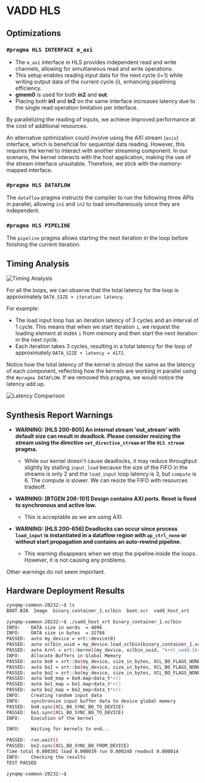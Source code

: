 # VADD HLS

## Optimizations

### `#pragma HLS INTERFACE m_axi`
- The `m_axi` interface in HLS provides independent read and write channels, allowing for simultaneous read and write operations.
- This setup enables reading input data for the next cycle (i+1) while writing output data of the current cycle (i), enhancing pipelining efficiency.
- **gmem0** is used for both **in2** and **out**.
- Placing both **in1** and **in2** on the same interface increases latency due to the single read operation limitation per interface.

By parallelizing the reading of inputs, we achieve improved performance at the cost of additional resources.

An alternative optimization could involve using the AXI stream (`axis`) interface, which is beneficial for sequential data reading. However, this requires the kernel to interact with another streaming component. In our scenario, the kernel interacts with the host application, making the use of the stream interface unsuitable. Therefore, we stick with the memory-mapped interface.

### `#pragma HLS DATAFLOW`
The `dataflow` pragma instructs the compiler to run the following three APIs in parallel, allowing `in1` and `in2` to load simultaneously since they are independent.

### `#pragma HLS PIPELINE`
The `pipeline` pragma allows starting the next iteration in the loop before finishing the current iteration.

## Timing Analysis

![Timing Analysis](https://github.com/user-attachments/assets/7e031e93-0985-465b-b9b7-8a281df56e82)

For all the loops, we can observe that the total latency for the loop is approximately `DATA_SIZE + iteration latency`.

For example:
- The load input loop has an iteration latency of 3 cycles and an interval of 1 cycle. This means that when we start iteration `i`, we request the loading element at index `i` from memory and then start the next iteration in the next cycle.
- Each iteration takes 3 cycles, resulting in a total latency for the loop of approximately `DATA_SIZE + latency = 4172`.

Notice how the total latency of the kernel is almost the same as the latency of each component, reflecting how the kernels are working in parallel using the `#pragma DATAFLOW`. If we removed this pragma, we would notice the latency add up.

![Latency Comparison](https://github.com/user-attachments/assets/7dacc473-2702-47e5-8f62-01859ad999db)

## Synthesis Report Warnings

- **WARNING: [HLS 200-805] An internal stream 'out_stream' with default size can result in deadlock. Please consider resizing the stream using the directive `set_directive_stream` or the `HLS stream` pragma.** 
  - While our kernel doesn't cause deadlocks, it may reduce throughput slightly by stalling `input_load` because the size of the FIFO in the streams is only 2 and the `load_input` loop latency is 3, but `compute` is 6. The compute is slower. We can resize the FIFO with resources tradeoff.

- **WARNING: [RTGEN 206-101] Design contains AXI ports. Reset is fixed to synchronous and active low.** 
  - This is acceptable as we are using AXI.

- **WARNING: [HLS 200-656] Deadlocks can occur since process `load_input` is instantiated in a dataflow region with `ap_ctrl_none` or without start propagation and contains an auto-rewind pipeline.**
  - This warning disappears when we stop the pipeline inside the loops. However, it is not causing any problems.

Other warnings do not seem important.


## Hardware Deployment Results
```sh
zynqmp-common-20232:~$ ls
BOOT.BIN  Image  binary_container_1.xclbin  boot.scr  vadd_host_xrt

zynqmp-common-20232:~$ ./vadd_host_xrt binary_container_1.xclbin
INFO:    DATA size in words  = 4096
INFO:    DATA size in bytes  = 32768
PASSED:  auto my_device = xrt::device(0)
PASSED:  auto xclbin_uuid = my_device.load_xclbin(binary_container_1.xclbin)
PASSED:  auto krnl = xrt::kernel(my_device, xclbin_uuid, "krnl_vadd:{krnl_vadd_1}")
INFO:    Allocate Buffers in Global Memory
PASSED:  auto bo0 = xrt::bo(my_device, size_in_bytes, XCL_BO_FLAGS_NONE, krnl.group_id(0) (=4))
PASSED:  auto bo1 = xrt::bo(my_device, size_in_bytes, XCL_BO_FLAGS_NONE, krnl.group_id(1) (=4))
PASSED:  auto bo2 = xrt::bo(my_device, size_in_bytes, XCL_BO_FLAGS_NONE, krnl.group_id(2) (=4))
PASSED:  auto bo0_map = bo0.map<data_t*>()
PASSED:  auto bo1_map = bo1.map<data_t*>()
PASSED:  auto bo2_map = bo2_map<data_t*>()
INFO:    Creating random input data
INFO:    synchronize input buffer data to device global memory
PASSED:  bo0.sync(XCL_BO_SYNC_BO_TO_DEVICE)
PASSED:  bo1.sync(XCL_BO_SYNC_BO_TO_DEVICE)
INFO:    Execution of the kernel

INFO:    Waiting for kernels to end...

PASSED:  run.wait()
PASSED:  bo2.sync(XCL_BO_SYNC_BO_FROM_DEVICE)
Time total 0.000301 load 0.000039 run 0.000248 readout 0.000014
INFO:    Checking the results
TEST PASSED

zynqmp-common-20232:~$
```

